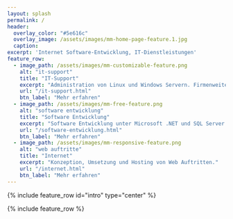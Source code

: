 ```yaml
---
layout: splash
permalink: /
header:
  overlay_color: "#5e616c"
  overlay_image: /assets/images/mm-home-page-feature.1.jpg
  caption:
excerpt: 'Internet Software-Entwicklung, IT-Dienstleistungen'
feature_row:
  - image_path: /assets/images/mm-customizable-feature.png
    alt: "it-support"
    title: "IT-Support"
    excerpt: "Administration von Linux und Windows Servern. Firmenweite Netzwerkbetreuung."
    url: "/it-support.html"
    btn_label: "Mehr erfahren"
  - image_path: /assets/images/mm-free-feature.png
    alt: "software entwicklung"
    title: "Software Entwicklung"
    excerpt: "Software Entwicklung unter Microsoft .NET und SQL Server."
    url: "/software-entwicklung.html"
    btn_label: "Mehr erfahren"
  - image_path: /assets/images/mm-responsive-feature.png
    alt: "web auftritte"
    title: "Internet"
    excerpt: "Konzeption, Umsetzung und Hosting von Web Auftritten."
    url: "/internet.html"
    btn_label: "Mehr erfahren"
---
```


{% include feature_row id="intro" type="center" %}

{% include feature_row %}
